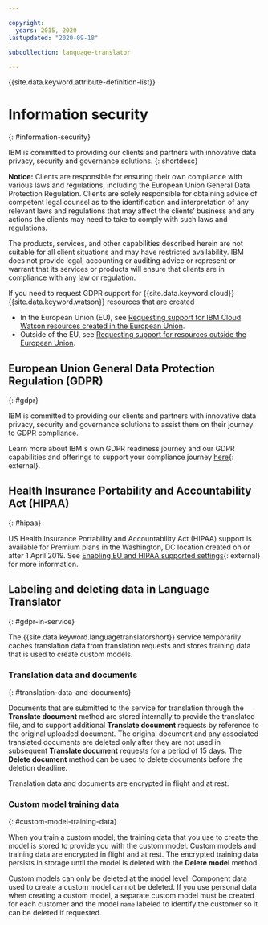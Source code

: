 ```yaml
---

copyright:
  years: 2015, 2020
lastupdated: "2020-09-18"

subcollection: language-translator

---
```


{{site.data.keyword.attribute-definition-list}}

# Information security
{: #information-security}

IBM is committed to providing our clients and partners with innovative data privacy, security and governance solutions.
{: shortdesc}

**Notice:**
Clients are responsible for ensuring their own compliance with various laws and regulations, including the European Union General Data Protection Regulation. Clients are solely responsible for obtaining advice of competent legal counsel as to the identification and interpretation of any relevant laws and regulations that may affect the clients’ business and any actions the clients may need to take to comply with such laws and regulations.

The products, services, and other capabilities described herein are not suitable for all client situations and may have restricted availability. IBM does not provide legal, accounting or auditing advice or represent or warrant that its services or products will ensure that clients are in compliance with any law or regulation.

If you need to request GDPR support for {{site.data.keyword.cloud}} {{site.data.keyword.watson}} resources that are created

-   In the European Union (EU), see [Requesting support for IBM Cloud Watson resources created in the European Union](/docs/watson/getting-started-gdpr-sar.html#request-EU).
-   Outside of the EU, see [Requesting support for resources outside the European Union](/docs/watson/getting-started-gdpr-sar.html#request-non-EU).

## European Union General Data Protection Regulation (GDPR)
{: #gdpr}

IBM is committed to providing our clients and partners with innovative data privacy, security and governance solutions to assist them on their journey to GDPR compliance.

Learn more about IBM's own GDPR readiness journey and our GDPR capabilities and offerings to support your compliance journey [here](http://www.ibm.com/gdpr){: external}.

## Health Insurance Portability and Accountability Act (HIPAA)
{: #hipaa}

US Health Insurance Portability and Accountability Act (HIPAA) support is available for Premium plans in the Washington, DC location created on or after 1 April 2019. See [Enabling EU and HIPAA supported settings](/docs/account?topic=account-eu-hipaa-supported#eu-hipaa-supported){: external} for more information.

## Labeling and deleting data in Language Translator
{: #gdpr-in-service}

The {{site.data.keyword.languagetranslatorshort}} service temporarily caches translation data from translation requests and stores training data that is used to create custom models.

### Translation data and documents
{: #translation-data-and-documents}

Documents that are submitted to the service for translation through the **Translate document** method are stored internally to provide the translated file, and to support additional **Translate document** requests by reference to the original uploaded document. The original document and any associated translated documents are deleted only after they are not used in subsequent **Translate document** requests for a period of 15 days. The **Delete document** method can be used to delete documents before the deletion deadline.

Translation data and documents are encrypted in flight and at rest.

### Custom model training data
{: #custom-model-training-data}

When you train a custom model, the training data that you use to create the model is stored to provide you with the custom model. Custom models and training data are encrypted in flight and at rest. The encrypted training data persists in storage until the model is deleted with the **Delete model** method.

Custom models can only be deleted at the model level. Component data used to create a custom model cannot be deleted. If you use personal data when creating a custom model, a separate custom model must be created for each customer and the model `name` labeled to identify the customer so it can be deleted if requested.
